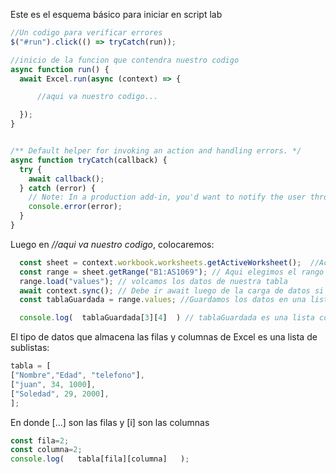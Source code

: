 
Este es el esquema básico para iniciar en script lab
```javascript
//Un codigo para verificar errores
$("#run").click(() => tryCatch(run));

//inicio de la funcion que contendra nuestro codigo
async function run() {
  await Excel.run(async (context) => {

      //aqui va nuestro codigo...

  });
}


/** Default helper for invoking an action and handling errors. */
async function tryCatch(callback) {
  try {
    await callback();
  } catch (error) {
    // Note: In a production add-in, you'd want to notify the user through your add-in's UI.
    console.error(error);
  }
}
```
Luego en *//aqui va nuestro codigo*,  colocaremos:

```javascript
  const sheet = context.workbook.worksheets.getActiveWorksheet();  //Activa la hoja que queremos utilizar en excel
  const range = sheet.getRange("B1:AS1069"); // Aqui elegimos el rango de tabla que queremos capturar en nuestro codigo
  range.load("values"); // volcamos los datos de nuestra tabla
  await context.sync(); // Debe ir await luego de la carga de datos si o si.
  const tablaGuardada = range.values; //Guardamos los datos en una lista de sublistas

  console.log(  tablaGuardada[3][4]  ) // tablaGuardada es una lista con sublistas, una estructura de datos normal.
```
 
El tipo de datos que almacena las filas y columnas de Excel es una lista de sublistas:
```javascript
tabla = [
["Nombre","Edad", "telefono"],
["juan", 34, 1000],
["Soledad", 29, 2000],
];
```
En donde [...] son las filas y [i] son las columnas

```javascript
const fila=2;
const columna=2;
console.log(   tabla[fila][columna]   );
```

